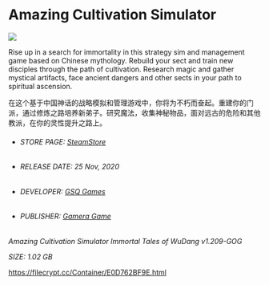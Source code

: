 # Amazing Cultivation Simulator

![](/image/header.jpg)

Rise up in a search for immortality in this strategy sim and management game based on Chinese mythology. Rebuild your sect and train new disciples through the path of cultivation. Research magic and gather mystical artifacts, face ancient dangers and other sects in your path to spiritual ascension.

在这个基于中国神话的战略模拟和管理游戏中，你将为不朽而奋起。重建你的门派，通过修炼之路培养新弟子。研究魔法，收集神秘物品，面对远古的危险和其他教派，在你的灵性提升之路上。

- ###### STORE PAGE: [SteamStore](https://store.steampowered.com/app/955900/Amazing_Cultivation_Simulator/?l=english&curator_clanid=29227165)

- ###### RELEASE DATE: 25 Nov, 2020

- ###### DEVELOPER: [GSQ Games](https://store.steampowered.com/developer/gameragame?snr=1_5_9__2000)

- ###### PUBLISHER: [Gamera Game](https://store.steampowered.com/publisher/gameragame?snr=1_5_9__2000)

*Amazing Cultivation Simulator Immortal Tales of WuDang v1.209-GOG*

*SIZE: 1.02 GB*

https://filecrypt.cc/Container/E0D762BF9E.html

